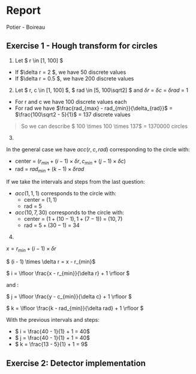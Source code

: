 # Report
Potier - Boireau

## Exercise 1 - Hough transform for circles
1. Let $ r \in [1, 100] $ 
- If $\delta r = 2 $, we have 50 discrete values
- If $\delta r = 0.5 $, we have 200 discrete values

2. Let $ r, c \in [1, 100] $, $ rad \in [5, 100\sqrt2] $ and $\delta r$ = $\delta c$ = $\delta rad$ = 1
- For r and c we have 100 discrete values each
- For rad we have $\frac{rad_{max} - rad_{min}}{\delta_{rad}}$ = $\frac{100\sqrt2 - 5}{1}$ = 137 discrete values
> So we can describe $ 100 \times 100 \times 137$ = $1 370 000$ circles

3.
In the general case we have $acc(r, c, rad)$ corresponding to the circle with:
- center = $(r_{min} + (i-1) \times \delta r, c_{min} + (j-1) \times \delta c)$ 
- rad = $rad_{min} + (k-1) \times \delta rad$

If we take the intervals and steps from the last question:
- $acc(1, 1, 1)$ corresponds to the circle with:
    - center = $(1, 1)$ 
    - rad = $5$
- $acc(10, 7, 30)$ corresponds to the circle with:
    - center = $(1 + (10-1), 1 + (7-1))$ = $(10, 7)$
    - rad = $5 + (30-1)$ = $34$

4.
$x = r_{min} + (i - 1) \times \delta r$

$ (i - 1) \times \delta r =  x - r_{min}$

$ i = \lfloor \frac{x - r_{min}}{\delta r} + 1 \rfloor $

and :

$ j = \lfloor \frac{y - c_{min}}{\delta c} + 1 \rfloor $

$ k = \lfloor \frac{k - rad_{min}}{\delta rad} + 1 \rfloor $

With the previous intervals and steps:
- $ i = \frac{40 - 1}{1} + 1 = 40$
- $ j = \frac{40 - 1}{1} + 1 = 40$
- $ k =  \frac{13 - 5}{1} + 1 = 9$

## Exercise 2: Detector implementation
